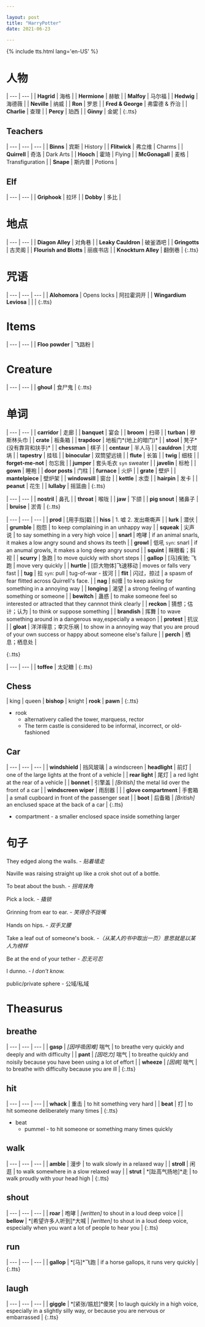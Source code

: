 ```yaml
---

layout: post
title: "HarryPotter"
date: 2021-06-23

---
```


{% include tts.html lang='en-US' %}

# 人物

| --- | --- |
| **Hagrid** | 海格 |
| **Hermione** | 赫敏 |
| **Malfoy** | 马尔福 |
| **Hedwig** | 海德薇 |
| **Neville** | 纳威 |
| **Ron** | 罗恩 |
| **Fred & George** | 弗雷德 & 乔治 |
| **Charlie** | 查理 |
| **Percy** | 珀西 |
| **Ginny** | 金妮 |
{:.tts}

## Teachers

| --- | --- | --- |
| **Binns** | 宾斯 | History |
| **Flitwick** | 弗立维 | Charms |
| **Quirrell** | 奇洛 | Dark Arts |
| **Hooch** | 霍琦 | Flying |
| **McGonagall** | 麦格 | Transfiguration |
| **Snape** | 斯内普 | Potions |

## Elf

| --- | --- |
| **Griphook** | 拉环 |
| **Dobby** | 多比 |


# 地点

| --- | --- |
| **Diagon Alley** | 对角巷 |
| **Leaky Cauldron** | 破釜酒吧 |
| **Gringotts** | 古灵阁 |
| **Flourish and Blotts** | 丽痕书店 |
| **Knockturn Alley** | 翻倒巷 |
{:.tts}

# 咒语

| --- | --- | --- |
| **Alohomora** | Opens locks | 阿拉霍洞开 |
| **Wingardium Leviosa** |  |  |
{:.tts}

# Items

| --- | --- |
| **Floo powder** | 飞路粉 |

# Creature
| --- | --- |
| **ghoul** | 食尸鬼 |
{:.tts}

# 单词

| --- | --- |
| **carridor** | 走廊 |
| **banquet** | 宴会 |
| **broom** | 扫帚 |
| **turban** | 穆斯林头巾 |
| **crate** | 板条箱 |
| **trapdoor** | 地板门*(地上的暗门)* |
| **stool** | 凳子*(没有靠背和扶手)* |
| **chessman** | 棋子 |
| **centaur** | 半人马 |
| **cauldron** | 大坩埚 |
| **tapestry** | 挂毯 |
| **binocular** | 双筒望远镜 |
| **flute** | 长笛 |
| **twig** | 细枝 |
| **forget-me-not** | 勿忘我 |
| **jumper** | 套头毛衣 `syn` sweater |
| **javelin** | 标枪 |
| **gown** | 睡袍 |
| **door posts** | 门柱 |
| **furnace** | 火炉 |
| **grate** | 壁炉 |
| **mantelpiece** | 壁炉架 |
| **windowsill** | 窗台 |
| **kettle** | 水壶 |
| **hairpin** | 发卡 |
| **peanut** | 花生 |
| **lullaby** | 摇篮曲 |
{:.tts}

| --- | --- |
| **nostril** | 鼻孔 |
| **throat** | 喉咙 |
| **jaw** | 下颌 |
| **pig snout** | 猪鼻子 |
| **bruise** | 淤青 |
{:.tts}

| --- | --- | --- |
| **prod** | [用手指]戳 |
| **hiss** | 1. 嘘 2. 发出嘶嘶声 |
| **lurk** | 潜伏 |
| **grumble** | 抱怨 | to keep complaining in an unhappy way |
| **squeak** | 尖声说 | to say something in a very high voice |
| **snarl** | 咆哮 | if an animal snarls, it makes a low angry sound and shows its teeth |
| **growl** | 低吼 `syn`: snarl | if an anumal growls, it makes a long deep angry sound |
| **squint** | 眯眼看；斜视 |
| **scurry** | 急跑 | to move quickly with short steps |
| **gallop** | [马]疾驰; 飞跑 | move very quickly |
| **hurtle** | [巨大物体]飞速移动 | moves or falls very fast |
| **tug** | 拉 `syn`: pull | tug-of-war - 拔河 |
| **flit** | 闪过，掠过 | a spasm of fear flitted across Quirrell's face. |
| **nag** | 纠缠 | to keep asking for something in a annoying way |
| **longing** | 渴望 | a strong feeling of wanting something or someone |
| **bewitch** | 蛊惑 | to make someone feel so interested or attracted that they cannnot think clearly |
| **reckon** | 猜想；估计；认为 | to think or suppose something |
| **brandish** | 挥舞 | to wave something around in a dangerous way,especially a weapon |
| **protest** | 抗议 |
| **gloat** | 洋洋得意；幸灾乐祸 | to show in a annoying way that you are proud of your own success or happy about someone else's failure |
| **perch** | 栖息；栖息处 |

{:.tts}


| --- | --- |
| **toffee** | 太妃糖 |
{:.tts}

## Chess

| king | queen | **bishop** | knight | **rook** | **pawn** |
{:.tts}

- rook
  + alternativery called the tower, marquess, rector
  + The term castle is considered to be informal, incorrect, or old-fashioned

## Car

| --- | --- | --- |
| **windshield** | 挡风玻璃 | a windscreen |
**headlight** | 前灯 | one of the large lights at the front of a vehicle |
| **rear light** | 尾灯 | a red light at the rear of a vehicle |
| **bonnet** | 引擎盖 | *[British]* the metal lid over the front of a car |
| **windscreen wiper** | 雨刮器 |  |
| **glove compartment** | 手套箱 | a small cupboard in front of the passenger seat |
| **boot** | 后备箱 | *[British]* an enclused space at the back of a car |
{:.tts}

- compartment - a smaller enclosed space inside something larger

# 句子

They edged along the walls. *- 贴着墙走*

Naville was raising straight up like a crok shot out of a bottle.

To beat about the bush. *- 拐弯抹角*

Pick a lock. *- 撬锁*

Grinning from ear to ear. *- 笑得合不拢嘴*

Hands on hips. *- 双手叉腰*

Take a leaf out of someone's book. *-（从某人的书中取出一页）意思就是以某人为榜样*

Be at the end of your tether *- 忍无可忍*

I dunno. *- I don't know.*

public/private sphere - 公域/私域


# Theasurus

## breathe

| --- | --- | --- |
| **gasp** | *[因呼吸困难]* 喘气 | to breathe very quickly and deeply and with difficulty |
| **pant** | *[因吃力]* 喘气 | to breathe quickly and noisily because you have been using a lot of effort |
| **wheeze** | *[因病]* 喘气 | to breathe with difficulty because you are ill |
{:.tts}

## hit

| --- | --- | --- |
| **whack** | 重击 | to hit something very hard |
| **beat** | 打 | to hit someone deliberately many times |
{:.tts}

- beat
  + pummel - to hit someone or something many times quickly

## walk

| --- | --- | --- |
| **amble** | 漫步 | to walk slowly in a relaxed way |
| **stroll** | 闲逛 | to walk somewhere in a slow relaxed way |
| **strut** | *[趾高气扬地]*走 | to walk proudly with your head high |
{:.tts}

## shout

| --- | --- | --- |
| **roar** | 咆哮 | *[written]* to shout in a loud deep voice |
| **bellow** | *[希望许多人听到]*大喊 | *[written]* to shout in a loud deep voice, especially when you want a lot of people to hear you |
{:.tts}

## run

| --- | --- | --- |
| **gallop** | *[马]*飞跑 | if a horse gallops, it runs very quickly |
{:.tts}

## laugh

| --- | --- | --- |
| **giggle** | *[紧张/尴尬]*傻笑 | to laugh quickly in a high voice, especially in a slightly silly way, or because you are nervous or embarrassed |
{:.tts}